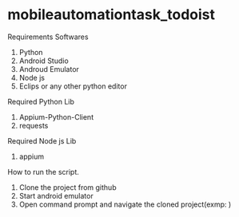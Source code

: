 # mobileautomationtask_todoist

Requirements Softwares
  1. Python 
  2. Android Studio
  3. Androud Emulator
  4. Node js
  5. Eclips or any other python editor
  
Required Python Lib
  1. Appium-Python-Client
  2. requests

Required Node js Lib
  1. appium


How to run the script.
1. Clone the project from github
2. Start android emulator
3. Open command prompt and navigate the cloned project(exmp: )
